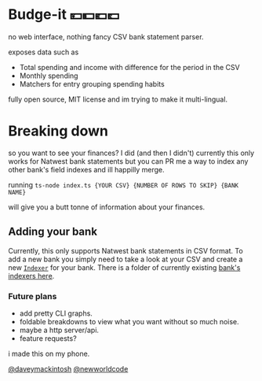 # Budge-it 💴💵💶💷

no web interface, nothing fancy CSV bank statement parser.

exposes data such as 

* Total spending and income with difference for the period in the CSV
* Monthly spending
* Matchers for entry grouping spending habits

fully open source, MIT license and im trying to make it multi-lingual.

# Breaking down
so you want to see your finances? I did (and then I didn't) currently this only works for Natwest bank statements but you can PR me a way to index any other bank's field indexes and ill happilly merge.

running `ts-node index.ts {YOUR CSV} {NUMBER OF ROWS TO SKIP} {BANK NAME}`

will give you a butt tonne of information about your finances.

## Adding your bank

Currently, this only supports Natwest bank statements in CSV format. To add a new bank you simply need to take a look at your CSV and create a new [`Indexer`](https://github.com/davemackintosh/budge-it/blob/master/types/base.ts#L13-L19) for your bank. There is a folder of currently existing [bank's indexers here](https://github.com/davemackintosh/budge-it/tree/master/bank-indexes).

### Future plans

* add pretty CLI graphs.
* foldable breakdowns to view what you want without so much noise.
* maybe a http server/api.
* feature requests?

i made this on my phone.

[@daveymackintosh](https://twitter.com/daveymackintosh)
[@newworldcode](https://twitter.com/newworldcode)
